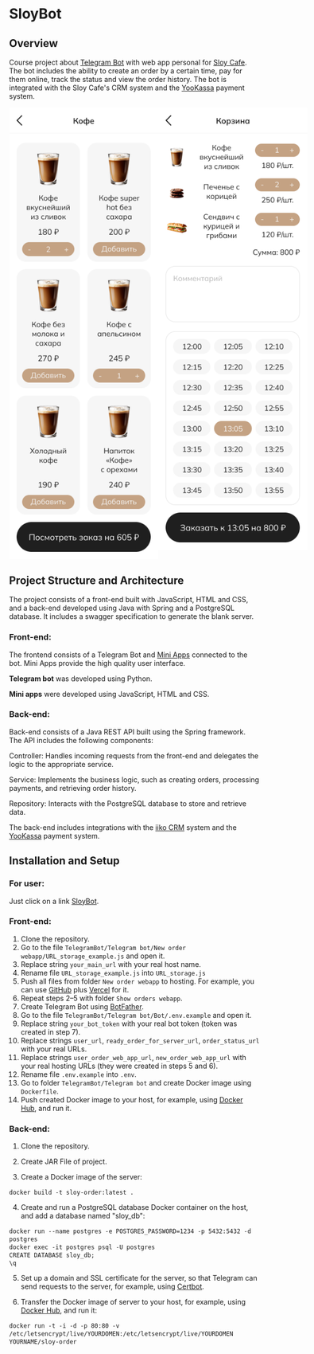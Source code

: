 # SloyBot

## Overview

Course project about [Telegram Bot](https://t.me/WebAppFotTestBot) with web app personal for [Sloy Cafe](https://sloy.pro). 
The bot includes the ability to create an order by a certain time, pay for them online, track the status and view the order history.
The bot is integrated with the Sloy Cafe's CRM system and the [YooKassa](https://yookassa.ru) payment system.

<div style="display: flex; justify-content: space-between; align-items: flex-start;">
  <img src="Screenshots/Catalog.png" alt="Catalog" width="300" />
  <img src="Screenshots/Cart.png" alt="Cart" width="300" />
</div>

## Project Structure and Architecture
The project consists of a front-end built with JavaScript, HTML and CSS, and a back-end developed using Java with Spring and a PostgreSQL database. 
It includes a swagger specification to generate the blank server.

### Front-end:
The frontend consists of a Telegram Bot and [Mini Apps](https://core.telegram.org/bots/webapps) connected to the bot. Mini Apps provide the high quality user interface.

<b>Telegram bot</b> was developed using Python.

<b>Mini apps</b> were developed using JavaScript, HTML and CSS.

### Back-end:
Back-end consists of a Java REST API built using the Spring framework. The API includes the following components:

Controller: Handles incoming requests from the front-end and delegates the logic to the appropriate service.

Service: Implements the business logic, such as creating orders, processing payments, and retrieving order history.

Repository: Interacts with the PostgreSQL database to store and retrieve data. 

The back-end includes integrations with the [iiko CRM](https://iiko.ru) system and the [YooKassa](https://yookassa.ru) payment system.

## Installation and Setup
### For user:
Just click on a link [SloyBot](https://t.me/WebAppFotTestBot).

### Front-end:

1. Clone the repository.
2. Go to the file `TelegramBot/Telegram bot/New order webapp/URL_storage_example.js` and open it.
3. Replace string `your_main_url` with your real host name.
4. Rename file `URL_storage_example.js` into `URL_storage.js`
5. Push all files from folder `New order webapp` to hosting. For example, you can use [GitHub](https://github.com) plus [Vercel](https://vercel.com) for it.
6. Repeat steps 2–5 with folder `Show orders webapp`.
7. Create Telegram Bot using [BotFather](https://t.me/BotFather).
8. Go to the file `TelegramBot/Telegram bot/Bot/.env.example` and open it.
9. Replace string `your_bot_token` with your real bot token (token was created in step 7).
10. Replace strings `user_url`, `ready_order_for_server_url`, `order_status_url` with your real URLs.
11. Replace strings `user_order_web_app_url`, `new_order_web_app_url` with your real hosting URLs (they were created in steps 5 and 6).
12. Rename file `.env.example` into `.env`.
13. Go to folder `TelegramBot/Telegram bot` and create Docker image using `Dockerfile`.
14. Push created Docker image to your host, for example, using [Docker Hub](https://hub.docker.com), and run it.


### Back-end:

1. Clone the repository.
   
2. Create JAR File of project.
  
3. Create a Docker image of the server:
```
docker build -t sloy-order:latest .
```
4. Create and run a PostgreSQL database Docker container on the host, and add a database named "sloy_db":
```
docker run --name postgres -e POSTGRES_PASSWORD=1234 -p 5432:5432 -d postgres
docker exec -it postgres psql -U postgres
CREATE DATABASE sloy_db;
\q
```

5. Set up a domain and SSL certificate for the server, so that Telegram can send requests to the server, for example, using [Certbot](https://certbot.eff.org).

6. Transfer the Docker image of server to your host, for example, using [Docker Hub](https://hub.docker.com), and run it:
```
docker run -t -i -d -p 80:80 -v /etc/letsencrypt/live/YOURDOMEN:/etc/letsencrypt/live/YOURDOMEN YOURNAME/sloy-order
```
